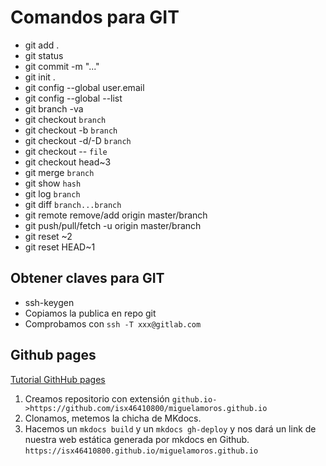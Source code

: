 # Comandos para GIT
* git add .  
* git status  
* git commit -m "..."  
* git init .  
* git config --global user.email  
* git config --global --list  
* git branch -va  
* git checkout `branch`  
* git checkout -b `branch`  
* git checkout -d/-D `branch`  
* git checkout -- `file`  
* git checkout head~3  
* git merge `branch`  
* git show `hash`  
* git log `branch`   
* git diff `branch...branch`  
* git remote remove/add origin master/branch  
* git push/pull/fetch -u origin master/branch  
* git reset ~2    
* git reset HEAD~1  

## Obtener claves para GIT
* ssh-keygen  
* Copiamos la publica en repo git  
* Comprobamos con `ssh -T xxx@gitlab.com`  

## Github pages  
[Tutorial GithHub pages](https://pages.github.com/)

1. Creamos repositorio con extensión `github.io->https://github.com/isx46410800/miguelamoros.github.io`
2. Clonamos, metemos la chicha de MKdocs.
3. Hacemos un `mkdocs build` y un `mkdocs gh-deploy` y nos dará un link de nuestra web estática generada por mkdocs en Github. `https://isx46410800.github.io/miguelamoros.github.io`  

